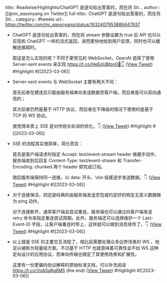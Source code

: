 title:: Readwise/Highlights/ChatGPT 是逐句给出答案的，而在将 Str...
author:: [[@mr_easonyang on Twitter]]
full-title:: ChatGPT 是逐句给出答案的，而在将 Str...
category:: #tweets
url:: https://twitter.com/mr_easonyang/status/1632407953889447937
- ChatGPT 是逐句给出答案的，而在将 stream 参数设置为 true 后 API 也可以实现和 ChatGPT 一样的流式返回，进而更快地给到用户反馈，同时也可以缓解连接超时。
  
  那这是怎么实现的呢？不同于更常见的 WebSocket，OpenAI 选择了使用 Server-sent events 来实现 https://t.co/HeEqUBtpn0🧵👇 ([View Tweet](https://twitter.com/mr_easonyang/status/1632407953889447937)) #Highlight #[[2023-03-06]]
- Server-sent events 与 WebSocket 主要有两大不同：
  
  首先前者在建连后只能由服务端单向发送数据至客户端，而后者是可以双向通信的；
  
  其次前者仍然是基于 HTTP 协议，而后者在不降级的情况下使用的是基于 TCP 的 WS 协议。
  
  我觉得本质上 SSE 是对传统长轮询的优化。👇 ([View Tweet](https://twitter.com/mr_easonyang/status/1632407956443774977)) #Highlight #[[2023-03-06]]
- SSE 的流程其实很简单，简化而言：
  
  首先是客户端请求时指定 Accept: text/event-stream header 做握手动作，服务端收到后回复 Content-Type: text/event-stream 和 Transfer-Encoding: chunked 两个 header 即完成订阅。
  
  随后服务端保持同一连接，以 data: 开头、\n\n 结尾逐步发送数据。👇 ([View Tweet](https://twitter.com/mr_easonyang/status/1632407958876479488)) #Highlight #[[2023-03-06]]
- 对于连接保活，则还是经典的由服务端发送空包或约定好的特定无意义数据做为 ping 动作。
  
  对于连接断开，通常客户端会尝试重连，服务端也可以通过向客户端发送 retry 命令来指定重连尝试周期。此外，服务端还可以选择维护一个 Last-Event-ID 字段，让客户端重连时带上，这样就可以做到消息续传了。👇 ([View Tweet](https://twitter.com/mr_easonyang/status/1632407961330126848)) #Highlight #[[2023-03-06]]
- 以上就是 SSE 的主要交互流程了，相比起需要处理众多边界场景的 WS ，他足以被称为轻量级方案。不过基于 HTTP 也就意味着可靠性会不如 WS 这种定向设计的应用协议，而单向传输也限定了其使用场景和扩展性。
  
  这里有一份更偏向协议解释的原始标准文档，可以补充阅读 https://t.co/VoASaRg6M5 (the end) ([View Tweet](https://twitter.com/mr_easonyang/status/1632407963695738881)) #Highlight #[[2023-03-06]]